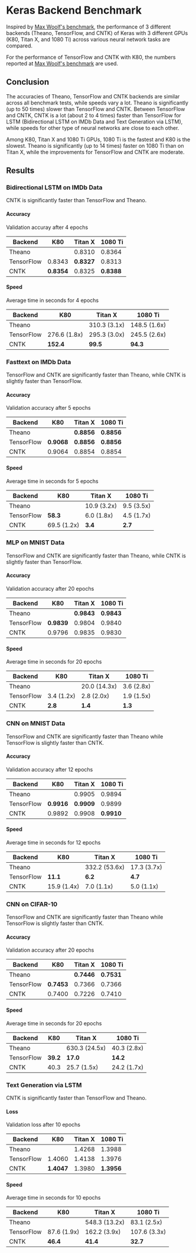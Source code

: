 # Keras Backend Benchmark
Inspired by [Max Woolf's benchmark](http://minimaxir.com/2017/06/keras-cntk/), the performance of 3 different backends (Theano, TensorFlow, and CNTK) of Keras with 3 different GPUs (K80, Titan X, and 1080 Ti) across various neural network tasks are compared.

For the performance of TensorFlow and CNTK with K80, the numbers reported at [Max Woolf's benchmark](http://minimaxir.com/2017/06/keras-cntk/) are used.

## Conclusion
The accuracies of Theano, TensorFlow and CNTK backends are similar across all benchmark tests, while speeds vary a lot. Theano is significantly (up to 50 times) slower than TensorFlow and CNTK. Between TensorFlow and CNTK, CNTK is a lot (about 2 to 4 times) faster than TensorFlow for LSTM (Bidirectional LSTM on IMDb Data and Text Generation via LSTM), while speeds for other type of neural networks are close to each other.

Among K80, Titan X and 1080 Ti GPUs, 1080 Ti is the fastest and K80 is the slowest. Theano is significantly (up to 14 times) faster on 1080 Ti than on Titan X, while the improvements for TensorFlow and CNTK are moderate.

## Results
### Bidirectional LSTM on IMDb Data
CNTK is significantly faster than TensorFlow and Theano.

#### Accuracy
Validation accuray after 4 epochs

Backend				|	K80		|  Titan X	|	 1080 Ti
--------------------|-----------|---------------|-----------------
Theano				| 			| 0.8310		| 0.8364 
TensorFlow			| 0.8343	|**0.8327**		| 0.8313
CNTK				|**0.8354**	| 0.8325		|**0.8388**

#### Speed
Average time in seconds for 4 epochs

Backend				|	K80			|  Titan X	|	 1080 Ti
--------------------|---------------|---------------|-----------------
Theano				| 				| 310.3	(3.1x)	| 148.5 (1.6x)
TensorFlow			| 276.6	(1.8x)	| 295.3	(3.0x)	| 245.5 (2.6x)
CNTK				|**152.4**		|**99.5**		|**94.3**

### Fasttext on IMDb Data
TensorFlow and CNTK are significantly faster than Theano, while CNTK is slightly faster than TensorFlow.

#### Accuracy
Validation accuracy after 5 epochs

Backend				|	K80		|  Titan X	|	 1080 Ti
--------------------|-----------|---------------|-----------------
Theano				| 			|**0.8856**		|**0.8856**
TensorFlow			|**0.9068**	|**0.8856**		|**0.8856**
CNTK				| 0.9064	| 0.8854		| 0.8854

#### Speed
Average time in seconds for 5 epochs

Backend				|	K80			|  Titan X	|	 1080 Ti
--------------------|---------------|---------------|-----------------
Theano				| 				| 10.9 (3.2x)	| 9.5 (3.5x)
TensorFlow			|**58.3**		|  6.0 (1.8x)	| 4.5 (1.7x)
CNTK				| 69.5 (1.2x)	|**3.4**		|**2.7**

### MLP on MNIST Data
TensorFlow and CNTK are significantly faster than Theano, while CNTK is slightly faster than TensorFlow.

#### Accuracy
Validation accuracy after 20 epochs

Backend				|	K80		|  Titan X	|	 1080 Ti
--------------------|-----------|---------------|-----------------
Theano				| 			|**0.9843**		|**0.9843**
TensorFlow			|**0.9839**	|0.9804			|0.9840
CNTK				| 0.9796	|0.9835			|0.9830

#### Speed
Average time in seconds for 20 epochs

Backend				|	K80			|  Titan X	|	 1080 Ti
--------------------|---------------|---------------|-----------------
Theano				| 				|20.0 (14.3x)	| 3.6 (2.8x)
TensorFlow			|3.4 (1.2x)		|2.8 (2.0x)		| 1.9 (1.5x)
CNTK				|**2.8**		|**1.4**		|**1.3**

### CNN on MNIST Data
TensorFlow and CNTK are significantly faster than Theano while TensorFlow is slightly faster than CNTK.

#### Accuracy
Validation accuracy after 12 epochs

Backend				|	K80		|  Titan X	|	 1080 Ti
--------------------|-----------|---------------|-----------------
Theano				| 			|0.9905			|0.9894
TensorFlow			|**0.9916**	|**0.9909**		|0.9899
CNTK				|0.9892		|0.9908			|**0.9910**

#### Speed
Average time in seconds for 12 epochs

Backend				|	K80			|  Titan X	|	 1080 Ti
--------------------|---------------|---------------|-----------------
Theano				| 				|332.2 (53.6x)	|17.3 (3.7x)
TensorFlow			|**11.1**		|**6.2**		|**4.7**
CNTK				|15.9 (1.4x)	|7.0 (1.1x)		|5.0 (1.1x)

### CNN on CIFAR-10
TensorFlow and CNTK are significantly faster than Theano while TensorFlow is slightly faster than CNTK.

#### Accuracy
Validation accuracy after 20 epochs

Backend				|	K80		|  Titan X	|	 1080 Ti
--------------------|-----------|---------------|-----------------
Theano				| 			|**0.7446**		|**0.7531**
TensorFlow			|**0.7453**	|0.7366			|0.7366
CNTK				|0.7400		|0.7226			|0.7410

#### Speed
Average time in seconds for 20 epochs

Backend				|	K80			|  Titan X	|	 1080 Ti
--------------------|---------------|---------------|-----------------
Theano				| 				|630.3 (24.5x)	|40.3 (2.8x)
TensorFlow			|**39.2**		|**17.0**		|**14.2**
CNTK				|40.3 			|25.7 (1.5x)	|24.2 (1.7x)

### Text Generation via LSTM
CNTK is significantly faster than TensorFlow and Theano.

#### Loss
Validation loss after 10 epochs

Backend				|	K80		|  Titan X	|	 1080 Ti
--------------------|-----------|---------------|-----------------
Theano				| 			|1.4268			|1.3988
TensorFlow			|1.4060		|1.4138			|1.3976
CNTK				|**1.4047**	|1.3980			|**1.3956**

#### Speed
Average time in seconds for 10 epochs

Backend				|	K80			|  Titan X	|	 1080 Ti
--------------------|---------------|---------------|-----------------
Theano				| 				|548.3 (13.2x)	|83.1 (2.5x)
TensorFlow			|87.6 (1.9x)	|162.2 (3.9x)	|107.6 (3.3x)
CNTK				|**46.4**		|**41.4**		|**32.7**
